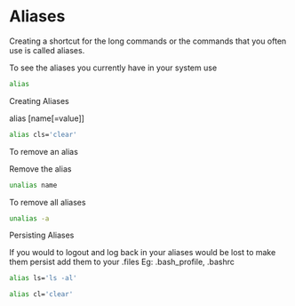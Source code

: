 <h1>Aliases</h1>
Creating a shortcut for the long commands or the commands that you often use is called aliases.

To see the aliases you currently have in your system use

```sh
alias
```

Creating Aliases

alias [name[=value]]

```sh
alias cls='clear'
```
To remove an alias

Remove the alias

```sh
unalias name
```
To remove all aliases

```sh
unalias -a
```

Persisting Aliases

If you would to logout and log back in your aliases would be lost to make them persist add them to your .files
Eg: .bash_profile, .bashrc

```sh
alias ls='ls -al'
```

```sh
alias cl='clear'
```

